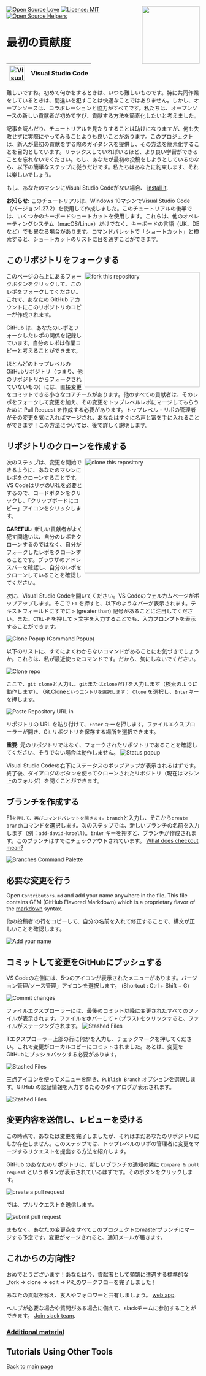 [![Open Source Love](https://badges.frapsoft.com/os/v1/open-source.svg?v=103)](https://github.com/ellerbrock/open-source-badges/)
[<img align="right" width="150" src="https://firstcontributions.github.io/assets/Readme/join-slack-team.png">](https://join.slack.com/t/firstcontributors/shared_invite/zt-1hg51qkgm-Xc7HxhsiPYNN3ofX2_I8FA)
[![License: MIT](https://img.shields.io/badge/License-MIT-green.svg)](https://opensource.org/licenses/MIT)
[![Open Source Helpers](https://www.codetriage.com/roshanjossey/first-contributions/badges/users.svg)](https://www.codetriage.com/roshanjossey/first-contributions)

# 最初の貢献度

| <img alt="Visual Studio Code" src="https://upload.wikimedia.org/wikipedia/commons/2/2d/Visual_Studio_Code_1.18_icon.svg" width="40"> | Visual Studio Code |
| ------------------------------------------------------------------------------------------------------------------------------------ | ------------------ |


難しいですね。初めて何かをするときは、いつも難しいものです。特に共同作業をしているときは、間違いを犯すことは快適なことではありません。しかし、オープンソースは、コラボレーションと協力がすべてです。私たちは、オープンソースの新しい貢献者が初めて学び、貢献する方法を簡素化したいと考えました。

記事を読んだり、チュートリアルを見たりすることは助けになりますが、何も失敗せずに実際にやってみることよりも良いことがあります。このプロジェクトは、新人が最初の貢献をする際のガイダンスを提供し、その方法を簡素化することを目的としています。リラックスしていればいるほど、より良い学習ができることを忘れないでください。もし、あなたが最初の投稿をしようとしているのなら、以下の簡単なステップに従うだけです。私たちはあなたに約束します、それは楽しいでしょう。

もし、あなたのマシンにVisual Studio Codeがない場合、 [install it](https://code.visualstudio.com/download).

**お知らせ:** このチュートリアルは、Windows 10マシンでVisual Studio Code（バージョン1.27.2）を使用して作成しました。このチュートリアルの後半では、いくつかのキーボードショートカットを使用します。これらは、他のオペレーティングシステム（macOS/Linux）だけでなく、キーボードの言語（UK、DEなど）でも異なる場合があります。コマンドパレットで「ショートカット」と検索すると、ショートカットのリストに目を通すことができます。

## このリポジトリをフォークする

<img align="right" width="300" src="https://firstcontributions.github.io/assets/Readme/fork.png" alt="fork this repository" />

このページの右上にあるフォークボタンをクリックして、このレポをフォークしてください。これで、あなたの GitHub アカウントにこのリポジトリのコピーが作成されます。

GitHub は、あなたのレポとフォークしたレポの関係を記録しています。自分のレポは作業コピーと考えることができます。

ほとんどのトップレベルのGitHubリポジトリ（つまり、他のリポジトリからフォークされていないもの）には、直接変更をコミットできる小さなコアチームがあります。他のすべての貢献者は、そのレポをフォークして変更を加え、その変更をトップレベルレポにマージしてもらうために Pull Request を作成する必要があります。トップレベル・リポの管理者がその変更を気に入ればマージされ、あなたはすぐに名声と富を手に入れることができます！この方法については、後で詳しく説明します。

## リポジトリのクローンを作成する

<img align="right" width="300" src="https://firstcontributions.github.io/assets/Readme/clone.png" alt="clone this repository" />

次のステップは、変更を開始できるように、あなたのマシンにレポをクローンすることです。VS CodeはリポのURLを必要とするので、コードボタンをクリックし、「クリップボードにコピー」アイコンをクリックします。

**CAREFUL:** 新しい貢献者がよく犯す間違いは、自分のレポをクローンするのではなく、自分がフォークしたレポをクローンすることです。ブラウザのアドレスバーを確認し、自分のレポをクローンしていることを確認してください。

次に、Visual Studio Codeを開いてください。VS Codeのウェルカムページがポップアップします。そこで `F1` を押すと、以下のようなバーが表示されます。テキストフィールドにすでに `>` (greater than) 記号があることに注目してください。また、`CTRL-P` を押して `>` 文字を入力することでも、入力プロンプトを表示することができます。

<img src="https://firstcontributions.github.io/assets/gui-tool-tutorials/github-windows-vs-code-tutorial/vscode-2018-08-clone.png" alt="Clone Popup (Command Popup)" />

以下のリストに、すでによくわからないコマンドがあることにお気づきでしょうか。これらは、私が最近使ったコマンドです。だから、気にしないでください。

<img src="https://firstcontributions.github.io/assets/gui-tool-tutorials/github-windows-vs-code-tutorial/vscode-2018-08-clone1.png" alt="Clone repo" />

ここで、`git clone`と入力し、`git`または`clone`だけを入力します（検索のように動作します）。
Git.Clone`というエントリを選択します： Clone` を選択し、`Enter`キーを押します。

<img src="https://firstcontributions.github.io/assets/gui-tool-tutorials/github-windows-vs-code-tutorial/vscode-2018-08-clone2.png" alt="Paste Repository URL in" />

リポジトリの URL を貼り付けて、`Enter` キーを押します。ファイルエクスプローラーが開き、Git リポジトリを保存する場所を選択できます。

**重要**: 元のリポジトリではなく、フォークされたリポジトリであることを確認してください、そうでない場合は動作しません。
<img src="https://firstcontributions.github.io/assets/gui-tool-tutorials/github-windows-vs-code-tutorial/vscode-2018-08-clone3.png" alt="Status popup" />

Visual Studio Codeの右下にステータスのポップアップが表示されるはずです。終了後、ダイアログのボタンを使ってクローンされたリポジトリ（現在はマシン上のフォルダ）を開くことができます。

## ブランチを作成する

F1`を押して、再びコマンドパレットを開きます。branch`と入力し、そこから`create branch`コマンドを選択します。次のステップでは、新しいブランチの名前を入力します（例：`add-david-kroell`）。Enter キーを押すと、ブランチが作成されます。このブランチはすでにチェックアウトされています。 [What does checkout mean?](https://www.git-scm.com/docs/git-checkout)

<img src="https://firstcontributions.github.io/assets/gui-tool-tutorials/github-windows-vs-code-tutorial/vscode-2018-08-branch.png" alt="Branches Command Palette" />

## 必要な変更を行う

Open `Contributors.md` and add your name anywhere in the file. This file contains GFM (GitHub Flavored Markdown) which is a proprietary flavor of the <a href="https://en.wikipedia.org/wiki/Markdown">markdown</a> syntax.

他の投稿者&apos;の行をコピーして、自分の名前を入れて修正することで、構文が正しいことを確認します。

<img src="https://firstcontributions.github.io/assets/gui-tool-tutorials/github-windows-vs-code-tutorial/vscode-2018-08-changes.png" alt="Add your name" />

## コミットして変更をGitHubにプッシュする

VS Codeの左側には、5つのアイコンが表示されたメニューがあります。バージョン管理/ソース管理」アイコンを選択します。
(Shortcut : Ctrl + Shift + G)

<img src="https://firstcontributions.github.io/assets/gui-tool-tutorials/github-windows-vs-code-tutorial/vscode-2018-08-commit.png" alt="Commit changes" />

ファイルエクスプローラーには、最後のコミット以降に変更されたすべてのファイルが表示されます。ファイルをホバーして `+` (プラス) をクリックすると、ファイルがステージングされます。
<img src="https://firstcontributions.github.io/assets/gui-tool-tutorials/github-windows-vs-code-tutorial/vscode-2018-08-commit1.png" alt="Stashed Files">

Tエクスプローラー上部の行に何かを入力し、チェックマークを押してください。これで変更がローカルコピーにコミットされました。あとは、変更をGitHubにプッシュバックする必要があります。

<img src="https://firstcontributions.github.io/assets/gui-tool-tutorials/github-windows-vs-code-tutorial/vscode-2018-08-push.png" alt="Stashed Files">

三点アイコンを使ってメニューを開き、`Publish Branch` オプションを選択します。GitHub の認証情報を入力するためのダイアログが表示されます。

<img src="https://firstcontributions.github.io/assets/gui-tool-tutorials/github-windows-vs-code-tutorial/vscode-2018-08-gh-auth.png" alt="Stashed Files">

## 変更内容を送信し、レビューを受ける

この時点で、あなたは変更を完了しましたが、それはまだあなたのリポジトリにしか存在しません。このステップでは、トップレベルのリポの管理者に変更をマージするリクエストを提出する方法を紹介します。

GitHub のあなたのリポジトリに、新しいブランチの通知の隣に `Compare & pull request` というボタンが表示されているはずです。そのボタンをクリックします。

<img src="https://firstcontributions.github.io/assets/Readme/compare-and-pull.png" alt="create a pull request" />

では、プルリクエストを送信します。

<img src="https://firstcontributions.github.io/assets/Readme/submit-pull-request.png" alt="submit pull request" />

まもなく、あなたの変更点をすべてこのプロジェクトのmasterブランチにマージする予定です。変更がマージされると、通知メールが届きます。

## これからの方向性?

おめでとうございます！あなたは今、貢献者として頻繁に遭遇する標準的な_fork -> clone -> edit -> PR_のワークフローを完了しました！

あなたの貢献を称え、友人やフォロワーと共有しましょう。 [web app](https://firstcontributions.github.io#social-share).

ヘルプが必要な場合や質問がある場合に備えて、slackチームに参加することができます。 [Join slack team](https://join.slack.com/t/firstcontributors/shared_invite/zt-1hg51qkgm-Xc7HxhsiPYNN3ofX2_I8FA).


### [Additional material](../additional-material/git_workflow_scenarios/additional-material.md)

## Tutorials Using Other Tools
[Back to main page](https://github.com/firstcontributions/first-contributions#tutorials-using-other-tools)
